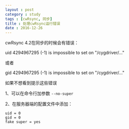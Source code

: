 ```yaml
---
layout : post
category : study
tags : [cwRsync, 同步]
title : 处理cwRsync运行错误
date : 2016-12-26
---
```


cwRsync 4.2在同步的时候会有错误：

uid 4294967295 (-1) is impossible to set on "/cygdriver/..."

或者

gid 4294967295 (-1) is impossible to set on "/cygdriver/..."


如果不想看到提示这些错误

1、可以在命令行加参数 `--no-super`

2、在服务器端的配置文件中添加：

	uid = 0
	gid = 0
	fake super = yes

